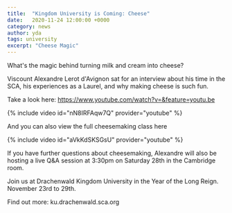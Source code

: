 ```yaml
---
title:  "Kingdom University is Coming: Cheese"
date:   2020-11-24 12:00:00 +0000
category: news
author: yda
tags: university
excerpt: "Cheese Magic"
---
```

What's the magic behind turning milk and cream into cheese?

Viscount Alexandre Lerot d'Avignon sat for an interview about his time in the SCA, his experiences as a Laurel, and why making cheese is such fun.

Take a look here: https://www.youtube.com/watch?v=&feature=youtu.be

{% include video id="nN8IRFAqw7Q" provider="youtube" %}

And you can also view the full cheesemaking class here

{% include video id="aVkKdSKSGsU" provider="youtube" %}

If you have further questions about cheesemaking, Alexandre will also be hosting a live Q&A session at 3:30pm on Saturday 28th in the Cambridge room.

Join us at Drachenwald Kingdom University in the Year of the Long Reign. November 23rd to 29th.

Find out more: ku.drachenwald.sca.org